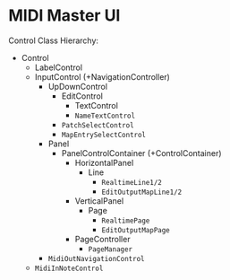 # MIDI Master UI

Control Class Hierarchy:

- Control
    - LabelControl
    - InputControl (+NavigationController)
        - UpDownControl
            - EditControl
                - TextControl
                - `NameTextControl`
            - `PatchSelectControl`
            - `MapEntrySelectControl`
        - Panel
            - PanelControlContainer (+ControlContainer)
                - HorizontalPanel
                    - Line
                        - `RealtimeLine1/2`
                        - `EditOutputMapLine1/2`
                - VerticalPanel
                    - Page
                        - `RealtimePage`
                        - `EditOutputMapPage`
                - PageController
                    - `PageManager`
        - `MidiOutNavigationControl`
    - `MidiInNoteControl`
